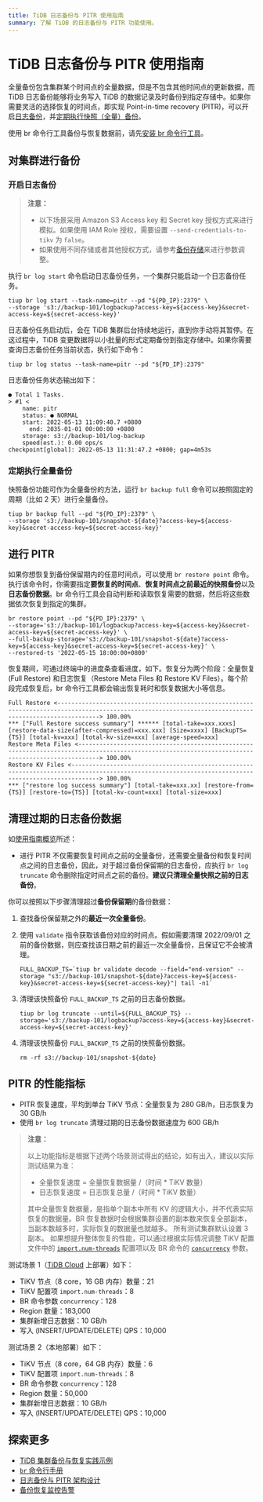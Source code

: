 ```yaml
---
title: TiDB 日志备份与 PITR 使用指南
summary: 了解 TiDB 的日志备份与 PITR 功能使用。
---
```


# TiDB 日志备份与 PITR 使用指南

全量备份包含集群某个时间点的全量数据，但是不包含其他时间点的更新数据，而 TiDB 日志备份能够将业务写入 TiDB 的数据记录及时备份到指定存储中。如果你需要灵活的选择恢复的时间点，即实现 Point-in-time recovery (PITR)，可以开启[日志备份](#开启日志备份)，并[定期执行快照（全量）备份](#定期执行全量备份)。

使用 br 命令行工具备份与恢复数据前，请先[安装 br 命令行工具](/br/br-use-overview.md#部署和使用-br)。

## 对集群进行备份

### 开启日志备份

> **注意：**
>
> - 以下场景采用 Amazon S3 Access key 和 Secret key 授权方式来进行模拟。如果使用 IAM Role 授权，需要设置 `--send-credentials-to-tikv` 为 `false`。
> - 如果使用不同存储或者其他授权方式，请参考[备份存储](/br/backup-and-restore-storages.md)来进行参数调整。

执行 `br log start` 命令启动日志备份任务，一个集群只能启动一个日志备份任务。

```shell
tiup br log start --task-name=pitr --pd "${PD_IP}:2379" \
--storage 's3://backup-101/logbackup?access-key=${access-key}&secret-access-key=${secret-access-key}'
```

日志备份任务启动后，会在 TiDB 集群后台持续地运行，直到你手动将其暂停。在这过程中，TiDB 变更数据将以小批量的形式定期备份到指定存储中。如果你需要查询日志备份任务当前状态，执行如下命令：

```shell
tiup br log status --task-name=pitr --pd "${PD_IP}:2379"
```

日志备份任务状态输出如下：

```
● Total 1 Tasks.
> #1 <
    name: pitr
    status: ● NORMAL
    start: 2022-05-13 11:09:40.7 +0800
      end: 2035-01-01 00:00:00 +0800
    storage: s3://backup-101/log-backup
    speed(est.): 0.00 ops/s
checkpoint[global]: 2022-05-13 11:31:47.2 +0800; gap=4m53s
```

### 定期执行全量备份

快照备份功能可作为全量备份的方法，运行 `br backup full` 命令可以按照固定的周期（比如 2 天）进行全量备份。

```shell
tiup br backup full --pd "${PD_IP}:2379" \
--storage 's3://backup-101/snapshot-${date}?access-key=${access-key}&secret-access-key=${secret-access-key}'
```

## 进行 PITR

如果你想恢复到备份保留期内的任意时间点，可以使用 `br restore point` 命令。执行该命令时，你需要指定**要恢复的时间点**、**恢复时间点之前最近的快照备份**以及**日志备份数据**。br 命令行工具会自动判断和读取恢复需要的数据，然后将这些数据依次恢复到指定的集群。

```shell
br restore point --pd "${PD_IP}:2379" \
--storage='s3://backup-101/logbackup?access-key=${access-key}&secret-access-key=${secret-access-key}' \
--full-backup-storage='s3://backup-101/snapshot-${date}?access-key=${access-key}&secret-access-key=${secret-access-key}' \
--restored-ts '2022-05-15 18:00:00+0800'
```

恢复期间，可通过终端中的进度条查看进度，如下。恢复分为两个阶段：全量恢复 (Full Restore) 和日志恢复（Restore Meta Files 和 Restore KV Files）。每个阶段完成恢复后，br 命令行工具都会输出恢复耗时和恢复数据大小等信息。

```shell
Full Restore <--------------------------------------------------------------------------------------------------------------------------------------------------------> 100.00%
*** ["Full Restore success summary"] ****** [total-take=xxx.xxxs] [restore-data-size(after-compressed)=xxx.xxx] [Size=xxxx] [BackupTS={TS}] [total-kv=xxx] [total-kv-size=xxx] [average-speed=xxx]
Restore Meta Files <--------------------------------------------------------------------------------------------------------------------------------------------------> 100.00%
Restore KV Files <----------------------------------------------------------------------------------------------------------------------------------------------------> 100.00%
*** ["restore log success summary"] [total-take=xxx.xx] [restore-from={TS}] [restore-to={TS}] [total-kv-count=xxx] [total-size=xxx]
```

## 清理过期的日志备份数据

如[使用指南概览](/br/br-use-overview.md)所述：

* 进行 PITR 不仅需要恢复时间点之前的全量备份，还需要全量备份和恢复时间点之间的日志备份，因此，对于超过备份保留期的日志备份，应执行 `br log truncate` 命令删除指定时间点之前的备份。**建议只清理全量快照之前的日志备份**。

你可以按照以下步骤清理超过**备份保留期**的备份数据：

1. 查找备份保留期之外的**最近一次全量备份**。
2. 使用 `validate` 指令获取该备份对应的时间点。假如需要清理 2022/09/01 之前的备份数据，则应查找该日期之前的最近一次全量备份，且保证它不会被清理。

    ```shell
    FULL_BACKUP_TS=`tiup br validate decode --field="end-version" --storage "s3://backup-101/snapshot-${date}?access-key=${access-key}&secret-access-key=${secret-access-key}"| tail -n1`
    ```

3. 清理该快照备份 `FULL_BACKUP_TS` 之前的日志备份数据。

    ```shell
    tiup br log truncate --until=${FULL_BACKUP_TS} --storage='s3://backup-101/logbackup?access-key=${access-key}&secret-access-key=${secret-access-key}'
    ```

4. 清理该快照备份 `FULL_BACKUP_TS` 之前的快照备份数据。

    ```shell
    rm -rf s3://backup-101/snapshot-${date}
    ```

## PITR 的性能指标

- PITR 恢复速度，平均到单台 TiKV 节点：全量恢复为 280 GB/h，日志恢复为 30 GB/h
- 使用 `br log truncate` 清理过期的日志备份数据速度为 600 GB/h

> **注意：**
>
> 以上功能指标是根据下述两个场景测试得出的结论，如有出入，建议以实际测试结果为准：
>
> - 全量恢复速度 = 全量恢复数据量 /（时间 * TiKV 数量）
> - 日志恢复速度 = 日志恢复总量 /（时间 * TiKV 数量）
>
> 其中全量恢复数据量，是指单个副本中所有 KV 的逻辑大小，并不代表实际恢复的数据量。BR 恢复数据时会根据集群设置的副本数来恢复全部副本，当副本数越多时，实际恢复的数据量也就越多。
> 所有测试集群默认设置 3 副本。
> 如果想提升整体恢复的性能，可以通过根据实际情况调整 TiKV 配置文件中的 [`import.num-threads`](/tikv-configuration-file.md#import) 配置项以及 BR 命令的 [`concurrency`](/br/use-br-command-line-tool.md#常用选项) 参数。

测试场景 1（[TiDB Cloud](https://tidbcloud.com) 上部署）如下：

- TiKV 节点（8 core，16 GB 内存）数量：21
- TiKV 配置项 `import.num-threads`：8
- BR 命令参数 `concurrency`：128
- Region 数量：183,000
- 集群新增日志数据：10 GB/h
- 写入 (INSERT/UPDATE/DELETE) QPS：10,000

测试场景 2（本地部署）如下：

- TiKV 节点（8 core，64 GB 内存）数量：6
- TiKV 配置项 `import.num-threads`：8
- BR 命令参数 `concurrency`：128
- Region 数量：50,000
- 集群新增日志数据：10 GB/h
- 写入 (INSERT/UPDATE/DELETE) QPS：10,000

## 探索更多

* [TiDB 集群备份与恢复实践示例](/br/backup-and-restore-use-cases.md)
* [`br` 命令行手册](/br/use-br-command-line-tool.md)
* [日志备份与 PITR 架构设计](/br/br-log-architecture.md)
* [备份恢复监控告警](/br/br-monitoring-and-alert.md)
